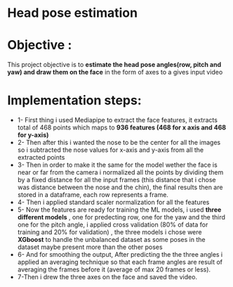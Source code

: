# Head pose estimation
# Objective :
This project objective is to **estimate the head pose angles(row, pitch and yaw) and draw them on the face** in the form of axes to a gives input video
# Implementation steps:
* 1- First thing i used Mediapipe to extract the face features, it extracts total of 468 points which maps to **936 features (468 for x axis and 468 for y-axis)** 
* 2- Then after this i wanted the nose to be the center for all the images so i subtracted the nose values for x-axis and y-axis from all the extracted points
* 3- Then in order to make it the same for the model wether the face is near or far from the camera i normalized all the points by dividing them by a fixed distance for all the input frames (this distance that i chose was distance between the nose and the chin), the final results then are stored in a dataframe, each row represents a frame.
* 4- Then i applied standard scaler normalization for all the features 
* 5- Now the features are ready for training the ML models, i used **three different models** , one for predecting row, one for the yaw and the third one for the pitch angle, i applied cross validation (80% of data for training and 20% for validation) , the three models i chose were **XGboost** to handle the unbalanced dataset as some poses in the dataset maybe present more than the other poses 
* 6- And for smoothing the output, After predicting the the three angles i applied an averaging technique so that each frame angles are result of averaging the frames before it (average of max 20 frames or less).
* 7-Then i drew the three axes on the face and saved the video. 

